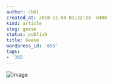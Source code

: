 ```yaml
---
author: cbhl
created_at: 2010-11-04 01:22:33 -0400
kind: article
slug: geese
status: publish
title: Geese
wordpress_id: '655'
tags:
- '365'
---
```


![image](//images.michael-chang.ca/blog/wp-content/uploads/2010/11/wpid-IMG_20101103_143745.jpg)
